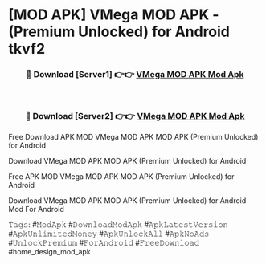 # [MOD APK] VMega MOD APK - (Premium Unlocked) for Android tkvf2



<div align="center">
<h3>🔴 Download [Server1] 👉👉 <a href="https://momento.my/?title=VMega_MOD_APK">VMega MOD APK Mod Apk</a></h3><br>

<h3>🔴 Download [Server2] 👉👉 <a href="https://momento.my/?title=VMega_MOD_APK">VMega MOD APK Mod Apk</a></h3>
</div>



Free Download APK MOD VMega MOD APK MOD APK (Premium Unlocked) for Android

Download VMega MOD APK MOD APK (Premium Unlocked) for Android

Free APK MOD VMega MOD APK MOD APK (Premium Unlocked) for Android

Download VMega MOD APK MOD APK (Premium Unlocked) for Android Mod For Android

𝚃𝚊𝚐𝚜: #𝙼𝚘𝚍𝙰𝚙𝚔 #𝙳𝚘𝚠𝚗𝚕𝚘𝚊𝚍𝙼𝚘𝚍𝙰𝚙𝚔 #𝙰𝚙𝚔𝙻𝚊𝚝𝚎𝚜𝚝𝚅𝚎𝚛𝚜𝚒𝚘𝚗 #𝙰𝚙𝚔𝚄𝚗𝚕𝚒𝚖𝚒𝚝𝚎𝚍𝙼𝚘𝚗𝚎𝚢 #𝙰𝚙𝚔𝚄𝚗𝚕𝚘𝚌𝚔𝙰𝚕𝚕 #𝙰𝚙𝚔𝙽𝚘𝙰𝚍𝚜 #𝚄𝚗𝚕𝚘𝚌𝚔𝙿𝚛𝚎𝚖𝚒𝚞𝚖 #𝙵𝚘𝚛𝙰𝚗𝚍𝚛𝚘𝚒𝚍 #𝙵𝚛𝚎𝚎𝙳𝚘𝚠𝚗𝚕𝚘𝚊𝚍 #home_design_mod_apk
